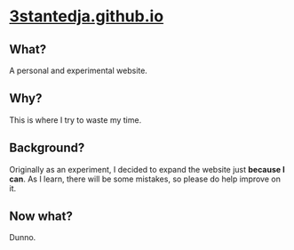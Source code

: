 # [3stantedja.github.io](https://3stantedja.github.io/)
## What?
A personal and experimental website.
## Why?
This is where I try to waste my time.
## Background?
Originally as an experiment, I decided to expand the website just **because I can**. As I learn, there will be some mistakes, so please do help improve on it.
## Now what?
Dunno.
